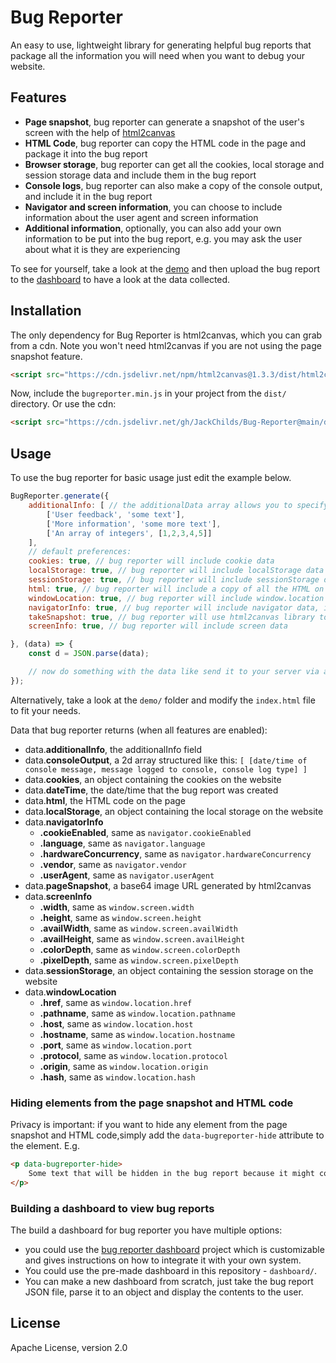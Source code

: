 # Bug Reporter

An easy to use, lightweight library for generating helpful bug reports that package all the information you will need when you want to debug your website.

## Features
- **Page snapshot**, bug reporter can generate a snapshot of the user's screen with the help of [html2canvas](https://github.com/niklasvh/html2canvas)
- **HTML Code**, bug reporter can copy the HTML code in the page and package it into the bug report
- **Browser storage**, bug reporter can get all the cookies, local storage and session storage data and include them in the bug report
- **Console logs**, bug reporter can also make a copy of the console output, and include it in the bug report
- **Navigator and screen information**, you can choose to include information about the user agent and screen information
- **Additional information**, optionally, you can also add your own information to be put into the bug report, e.g. you may ask the user about what it is they are experiencing

To see for yourself, take a look at the [demo](https://morcreate.net/github/BugReporter/) and then upload the bug report to the [dashboard](https://morcreate.net/github/BugReporter/dashboard/) to have a look at the data collected.

## Installation
The only dependency for Bug Reporter is html2canvas, which you can grab from a cdn. Note you won't need html2canvas if you are not using the page snapshot feature.
```html
<script src="https://cdn.jsdelivr.net/npm/html2canvas@1.3.3/dist/html2canvas.min.js" integrity="sha256-QT3W6xEiCZLGc8yEu9fiRM+V1UlKjJ/WEfg1VXnFns4=" crossorigin="anonymous"></script>
```
Now, include the `bugreporter.min.js` in your project from the `dist/` directory.
Or use the cdn:
```html
<script src="https://cdn.jsdelivr.net/gh/JackChilds/Bug-Reporter@main/dist/bugreporter.min.js"></script>
```

## Usage

To use the bug reporter for basic usage just edit the example below.
```js
BugReporter.generate({
    additionalInfo: [ // the additionalData array allows you to specify additional information to go alongside the bug report
        ['User feedback', 'some text'],
        ['More information', 'some more text'],
        ['An array of integers', [1,2,3,4,5]]
    ],
    // default preferences:
    cookies: true, // bug reporter will include cookie data
    localStorage: true, // bug reporter will include localStorage data
    sessionStorage: true, // bug reporter will include sessionStorage data
    html: true, // bug reporter will include a copy of all the HTML on the page, tags with the 'data-bugreporter-hide' attribute will be omitted
    windowLocation: true, // bug reporter will include window.location data
    navigatorInfo: true, // bug reporter will include navigator data, including userAgent and language
    takeSnapshot: true, // bug reporter will use html2canvas library to take a snapshot of the page. Note: you need to include html2canvas.js in your page
    screenInfo: true, // bug reporter will include screen data

}, (data) => {
    const d = JSON.parse(data);

    // now do something with the data like send it to your server via a post request where the JSON can then be saved for debugging purposes
});
```
Alternatively, take a look at the `demo/` folder and modify the `index.html` file to fit your needs. 

Data that bug reporter returns (when all features are enabled):
- data.**additionalInfo**, the additionalInfo field
- data.**consoleOutput**, a 2d array structured like this: `[ [date/time of console message, message logged to console, console log type] ]`
- data.**cookies**, an object containing the cookies on the website
- data.**dateTime**, the date/time that the bug report was created
- data.**html**, the HTML code on the page
- data.**localStorage**, an object containing the local storage on the website
- data.**navigatorInfo**
  - **.cookieEnabled**, same as `navigator.cookieEnabled`
  - **.language**, same as `navigator.language`
  - **.hardwareConcurrency**, same as `navigator.hardwareConcurrency`
  - **.vendor**, same as `navigator.vendor`
  - **.userAgent**, same as `navigator.userAgent`
- data.**pageSnapshot**, a base64 image URL generated by html2canvas
- data.**screenInfo**
  - **.width**, same as `window.screen.width`
  - **.height**, same as `window.screen.height`
  - **.availWidth**, same as `window.screen.availWidth`
  - **.availHeight**, same as `window.screen.availHeight`
  - **.colorDepth**, same as `window.screen.colorDepth`
  - **.pixelDepth**, same as `window.screen.pixelDepth`
- data.**sessionStorage**, an object containing the session storage on the website
- data.**windowLocation**
  - **.href**, same as `window.location.href`
  - **.pathname**, same as `window.location.pathname`
  - **.host**, same as `window.location.host`
  - **.hostname**, same as `window.location.hostname`
  - **.port**, same as `window.location.port`
  - **.protocol**, same as `window.location.protocol`
  - **.origin**, same as `window.location.origin`
  - **.hash**, same as `window.location.hash`

### Hiding elements from the page snapshot and HTML code
Privacy is important: if you want to hide any element from the page snapshot and HTML code,simply add the `data-bugreporter-hide` attribute to the element.
E.g.
```html
<p data-bugreporter-hide>
    Some text that will be hidden in the bug report because it might contain sensitive information
</p>
```

### Building a dashboard to view bug reports
The build a dashboard for bug reporter you have multiple options:
- you could use the [bug reporter dashboard](https://github.com/JackChilds/Bug-Reporter-Dashboard) project which is customizable and gives instructions on how to integrate it with your own system.
- You could use the pre-made dashboard in this repository - `dashboard/`.
- You can make a new dashboard from scratch, just take the bug report JSON file, parse it to an object and display the contents to the user.



## License
Apache License, version 2.0
